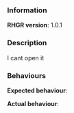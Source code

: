 ### Information
**RHGR version**: 1.0.1

### Description
I cant open it

### Behaviours
**Expected behaviour**: <for it to run>

**Actual behaviour**: <every time i double click it nothing happens>
